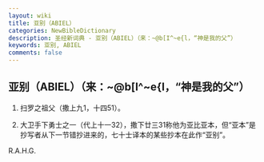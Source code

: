 ```yaml
---
layout: wiki
title: 亚别（ABIEL）
categories: NewBibleDictionary
description: 圣经新词典 - 亚别（ABIEL）（来：~@b[I^~e{l，“神是我的父”）
keywords: 亚别, ABIEL
comments: false
---
```


## 亚别（ABIEL）（来：~@b[I^~e{l，“神是我的父”）

1. 扫罗之祖父（撒上九1，十四51）。

2. 大卫手下勇士之一（代上十一32），撒下廿三31称他为亚比亚本，但“亚本”是抄写者从下一节错抄进来的，七十士译本的某些抄本在此作“亚别”。

R.A.H.G.








